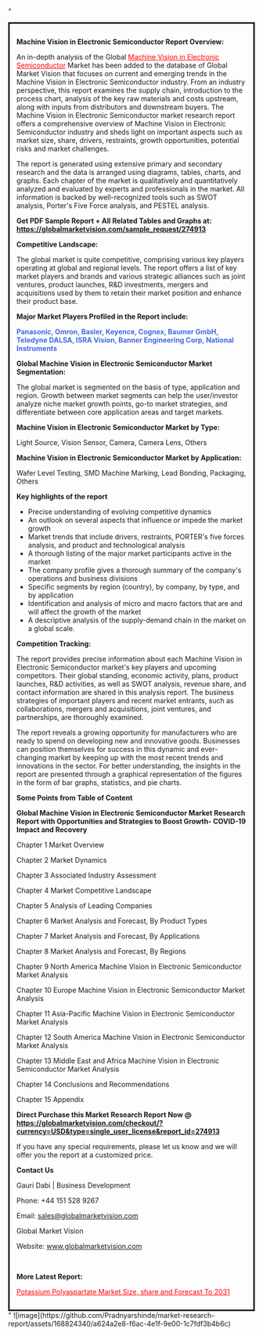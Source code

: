 "<div style='border: 3px solid black; padding: 1em;'>

<strong>Machine Vision in Electronic Semiconductor Report Overview:</strong>

An in-depth analysis of the Global <a style='color: #ff0000;' href='https://globalmarketvision.com/reports/global-machine-vision-in-electronic-semiconductor-market/274913'>Machine Vision in Electronic Semiconductor</a> Market has been added to the database of Global Market Vision that focuses on current and emerging trends in the Machine Vision in Electronic Semiconductor industry. From an industry perspective, this report examines the supply chain, introduction to the process chart, analysis of the key raw materials and costs upstream, along with inputs from distributors and downstream buyers. The Machine Vision in Electronic Semiconductor market research report offers a comprehensive overview of Machine Vision in Electronic Semiconductor industry and sheds light on important aspects such as market size, share, drivers, restraints, growth opportunities, potential risks and market challenges.

The report is generated using extensive primary and secondary research and the data is arranged using diagrams, tables, charts, and graphs. Each chapter of the market is qualitatively and quantitatively analyzed and evaluated by experts and professionals in the market. All information is backed by well-recognized tools such as SWOT analysis, Porter's Five Force analysis, and PESTEL analysis.

<strong>Get PDF Sample Report + All Related Tables and Graphs at</strong><strong>:</strong><strong> <a style='color: #ff0000;' href='https://globalmarketvision.com/sample_request/274913?utm_source=linkedinPulse&utm_medium=SN&utm_campaign=SN'><strong>https://globalmarketvision.com/sample_request/274913</strong></a></strong>

<strong>Competitive Landscape:</strong>

The global market is quite competitive, comprising various key players operating at global and regional levels. The report offers a list of key market players and brands and various strategic alliances such as joint ventures, product launches, R&amp;D investments, mergers and acquisitions used by them to retain their market position and enhance their product base.

<strong>Major Market Players Profiled in the Report include:</strong>

<strong style='color: #4169e1;'>Panasonic, Omron, Basler, Keyence, Cognex, Baumer GmbH, Teledyne DALSA, ISRA Vision, Banner Engineering Corp, National Instruments</strong>

<strong>Global Machine Vision in Electronic Semiconductor Market Segmentation:</strong>

The global market is segmented on the basis of type, application and region. Growth between market segments can help the user/investor analyze niche market growth points, go-to market strategies, and differentiate between core application areas and target markets.

<strong>Machine Vision in Electronic Semiconductor Market by Type</strong><strong>:</strong>

Light Source, Vision Sensor, Camera, Camera Lens, Others

<strong>Machine Vision in Electronic Semiconductor Market by</strong><strong> Application:</strong>

Wafer Level Testing, SMD Machine Marking, Lead Bonding, Packaging, Others

<strong>Key highlights of the report</strong>
<ul>
  <li>Precise understanding of evolving competitive dynamics</li>
  <li>An outlook on several aspects that influence or impede the market growth</li>
  <li>Market trends that include drivers, restraints, PORTER's five forces analysis, and product and technological analysis</li>
  <li>A thorough listing of the major market participants active in the market</li>
  <li>The company profile gives a thorough summary of the company's operations and business divisions</li>
  <li>Specific segments by region (country), by company, by type, and by application</li>
  <li>Identification and analysis of micro and macro factors that are and will affect the growth of the market</li>
  <li>A descriptive analysis of the supply-demand chain in the market on a global scale.</li>
</ul>
<strong>Competition Tracking:</strong>

The report provides precise information about each Machine Vision in Electronic Semiconductor market's key players and upcoming competitors. Their global standing, economic activity, plans, product launches, R&amp;D activities, as well as SWOT analysis, revenue share, and contact information are shared in this analysis report. The business strategies of important players and recent market entrants, such as collaborations, mergers and acquisitions, joint ventures, and partnerships, are thoroughly examined.

The report reveals a growing opportunity for manufacturers who are ready to spend on developing new and innovative goods. Businesses can position themselves for success in this dynamic and ever-changing market by keeping up with the most recent trends and innovations in the sector. For better understanding, the insights in the report are presented through a graphical representation of the figures in the form of bar graphs, statistics, and pie charts.

<strong>Some Points from Table of Content</strong>

<strong>Global Machine Vision in Electronic Semiconductor Market Research Report with Opportunities and Strategies to Boost Growth- COVID-19 Impact and Recovery</strong>

Chapter 1 Market Overview

Chapter 2 Market Dynamics

Chapter 3 Associated Industry Assessment

Chapter 4 Market Competitive Landscape

Chapter 5 Analysis of Leading Companies

Chapter 6 Market Analysis and Forecast, By Product Types

Chapter 7 Market Analysis and Forecast, By Applications

Chapter 8 Market Analysis and Forecast, By Regions

Chapter 9 North America Machine Vision in Electronic Semiconductor Market Analysis

Chapter 10 Europe Machine Vision in Electronic Semiconductor Market Analysis

Chapter 11 Asia-Pacific Machine Vision in Electronic Semiconductor Market Analysis

Chapter 12 South America Machine Vision in Electronic Semiconductor Market Analysis

Chapter 13 Middle East and Africa Machine Vision in Electronic Semiconductor Market Analysis

Chapter 14 Conclusions and Recommendations

Chapter 15 Appendix

<strong>Direct Purchase this Market Research Report Now @ <a style='color: #ff0000;' href='https://globalmarketvision.com/checkout/?currency=USD&type=single_user_license&report_id=274913?utm_source=linkedinPulse&utm_medium=SN&utm_campaign=SN'><strong>https://globalmarketvision.com/checkout/?currency=USD&type=single_user_license&report_id=274913</strong></a></strong>

If you have any special requirements, please let us know and we will offer you the report at a customized price.
<p id='ember58' class='ember-view reader-content-blocks__paragraph'><strong>Contact Us</strong></p>
<p id='ember59' class='ember-view reader-content-blocks__paragraph'>Gauri Dabi | Business Development</p>
<p id='ember60' class='ember-view reader-content-blocks__paragraph'>Phone: +44 151 528 9267</p>
Email: <a href='mailto:sales@globalmarketvision.com'>sales@globalmarketvision.com</a>

Global Market Vision

Website: <a href='http://www.globalmarketvision.com/'>www.globalmarketvision.com</a>

&nbsp;

<strong>More Latest Report:</strong>

<a style='color: #ff0000;' href='https://www.linkedin.com/pulse/potasium-polyaspartate-market-size-share-forecast-2031-nwlgc'>Potassium Polyaspartate Market Size, share and Forecast To 2031</a>

</div>"
![image](https://github.com/Pradnyarshinde/market-research-report/assets/168824340/a624a2e8-f6ac-4e1f-9e00-1c7fdf3b4b6c)
